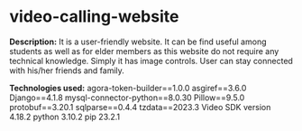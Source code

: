 # video-calling-website

**Description:**
It is a user-friendly website. It can be find useful among students 
as well as for elder members as this website do not require any technical 
knowledge. Simply it has image controls. User can stay connected with his/her 
friends and family.

**Technologies used:**
agora-token-builder==1.0.0
asgiref==3.6.0
Django==4.1.8
mysql-connector-python==8.0.30
Pillow==9.5.0
protobuf==3.20.1
sqlparse==0.4.4
tzdata==2023.3
Video SDK version 4.18.2
python 3.10.2
pip 23.2.1

